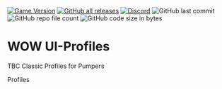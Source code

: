 [![Game Version](https://img.shields.io/badge/wow-2.5.2-blue.svg)](https://github.com/Pumpers-Inc)
[![GitHub all releases](https://img.shields.io/github/downloads/Pumpers-Inc/Profiles/total?style=shi)](https://github.com/Pumpers-Inc/Profiles/archive/refs/tags/0.1-alpha.zip)
[![Discord](https://img.shields.io/discord/815419317725691924)](https://discord.gg/D6UyD46n2f)
![GitHub last commit](https://img.shields.io/github/last-commit/Pumpers-Inc/Profiles)
![GitHub repo file count](https://img.shields.io/github/directory-file-count/Pumpers-Inc/Profiles)
![GitHub code size in bytes](https://img.shields.io/github/languages/code-size/Pumpers-Inc/Profiles)

# WOW UI-Profiles
TBC Classic Profiles for Pumpers

Profiles 
